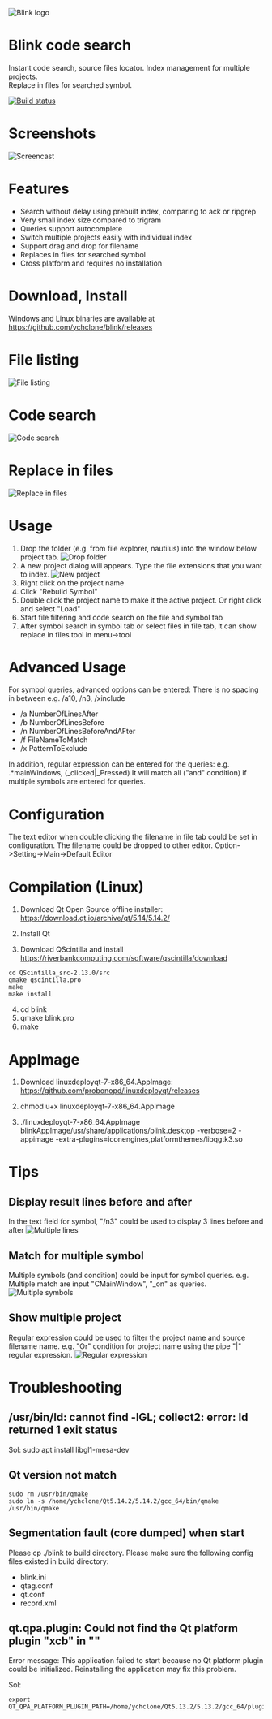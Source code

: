 ![Blink logo](https://raw.githubusercontent.com/ychclone/blink/master/Resources/Images/graphics3.png)

# Blink code search
Instant code search, source files locator. Index management for multiple projects.  
Replace in files for searched symbol.

[![Build status](https://ci.appveyor.com/api/projects/status/afn8q3ai3e7wphrf?svg=true)](https://ci.appveyor.com/project/ychclone/blink)

# Screenshots
![Screencast](https://raw.githubusercontent.com/ychclone/blink/master/Screencast/Usage.gif)

# Features
* Search without delay using prebuilt index, comparing to ack or ripgrep
* Very small index size compared to trigram
* Queries support autocomplete
* Switch multiple projects easily with individual index
* Support drag and drop for filename
* Replaces in files for searched symbol
* Cross platform and requires no installation

# Download, Install

Windows and Linux binaries are available at 
https://github.com/ychclone/blink/releases

# File listing
![File listing](https://raw.githubusercontent.com/ychclone/blink/master/Screenshot/blink_filelisting.png)

# Code search
![Code search](https://raw.githubusercontent.com/ychclone/blink/master/Screenshot/blink_codesearch.png)

# Replace in files
![Replace in files](https://raw.githubusercontent.com/ychclone/blink/master/Screenshot/blink_replaceinfiles.png)

# Usage

1. Drop the folder (e.g. from file explorer, nautilus) into the window below
project tab.
![Drop folder](https://raw.githubusercontent.com/ychclone/blink/master/Screenshot/usage_drop_folder.png)
2. A new project dialog will appears. Type the file extensions that you want to index.
![New project](https://raw.githubusercontent.com/ychclone/blink/master/Screenshot/usage_new_project.png) 
3. Right click on the project name
4. Click "Rebuild Symbol"
5. Double click the project name to make it the active project.
Or right click and select "Load"
6. Start file filtering and code search on the file and symbol tab
7. After symbol search in symbol tab or select files in file tab, 
it can show replace in files tool in menu->tool

# Advanced Usage

For symbol queries, advanced options can be entered:
There is no spacing in between e.g. /a10, /n3, /xinclude

* /a NumberOfLinesAfter
* /b NumberOfLinesBefore
* /n NumberOfLinesBeforeAndAFter
* /f FileNameToMatch
* /x PatternToExclude

In addition, regular expression can be entered for the queries:
e.g. .*mainWindows, (_clicked|_Pressed)
It will match all ("and" condition) if multiple symbols are entered for
queries.

# Configuration

The text editor when double clicking the filename in file tab
could be set in configuration. The filename could be dropped to
other editor.
Option->Setting->Main->Default Editor

# Compilation (Linux) 

1. Download Qt Open Source offline installer:
https://download.qt.io/archive/qt/5.14/5.14.2/

2. Install Qt

3. Download QScintilla and install
https://riverbankcomputing.com/software/qscintilla/download

```
cd QScintilla_src-2.13.0/src
qmake qscintilla.pro
make
make install
```

4. cd blink
5. qmake blink.pro
6. make

# AppImage

1. Download linuxdeployqt-7-x86_64.AppImage:
https://github.com/probonopd/linuxdeployqt/releases

2. chmod u+x linuxdeployqt-7-x86_64.AppImage
3. ./linuxdeployqt-7-x86_64.AppImage blinkAppImage/usr/share/applications/blink.desktop -verbose=2 -appimage -extra-plugins=iconengines,platformthemes/libqgtk3.so

# Tips

## Display result lines before and after
In the text field for symbol, "/n3" could be used to display 3 lines before and after
![Multiple lines](https://raw.githubusercontent.com/ychclone/blink/master/Screenshot/blink_multiple_lines.png)

## Match for multiple symbol
Multiple symbols (and condition) could be input for symbol queries.
e.g. Multiple match are input "CMainWindow", "_on" as queries.
![Multiple symbols](https://raw.githubusercontent.com/ychclone/blink/master/Screenshot/blink_multiple_symbols.png)

## Show multiple project
Regular expression could be used to filter the project name and source filename name.
e.g. "Or" condition for project name using the pipe "|" regular expression.
![Regular expression](https://raw.githubusercontent.com/ychclone/blink/master/Screenshot/blink_regular_expression.png)

# Troubleshooting

## /usr/bin/ld: cannot find -lGL; collect2: error: ld returned 1 exit status
Sol: sudo apt install libgl1-mesa-dev

## Qt version not match
```
sudo rm /usr/bin/qmake
sudo ln -s /home/ychclone/Qt5.14.2/5.14.2/gcc_64/bin/qmake /usr/bin/qmake
```

## Segmentation fault (core dumped) when start
Please cp ./blink to build directory.
Please make sure the following config files existed in build directory:
- blink.ini
- qtag.conf
- qt.conf
- record.xml 

## qt.qpa.plugin: Could not find the Qt platform plugin "xcb" in ""
Error message: This application failed to start because no Qt platform plugin
could be initialized. Reinstalling the application may fix this problem.

Sol: 
```
export QT_QPA_PLATFORM_PLUGIN_PATH=/home/ychclone/Qt5.13.2/5.13.2/gcc_64/plugins/platforms
```









